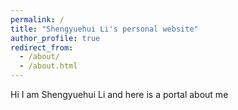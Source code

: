 ```yaml
---
permalink: /
title: "Shengyuehui Li's personal website"
author_profile: true
redirect_from: 
  - /about/
  - /about.html
---
```




Hi I am Shengyuehui Li and here is a portal about me

